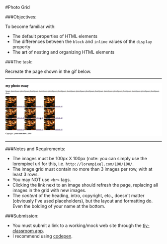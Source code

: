 #Photo Grid

###Objectives:

To become familiar with:
  - The default properties of HTML elements
  - The differences between the `block` and `inline` values of the `display` property
  - The art of nesting and organizing HTML elements

###The task:

Recreate the page shown in the gif below.
* * * 
![](./photogrid.gif)
***
###Notes and Requirements: 

  - The images must be 100px X 100px (note: you can simply use the lorempixel url for this, i.e. `http://lorempixel.com/100/100/`.
  - The image grid must contain no more than 3 images per row, with at least 3 rows. 
  - You may NOT use `<br>` tags.
  - Clicking the link next to an image should refresh the page, replacing all images in the grid with new images.
  - The *content* of the heading, intro, copyright, etc., doesn't matter (obviously I've used placeholders), but the layout and formatting do. Even the bolding of your name at the bottom.
  
###Submission:

  - You must submit a link to a working/mock web site through the [tiy-classroom app](https://tiy-classroom.herokuapp.com).
  - I recommend using [codepen](https://codepen.io).
